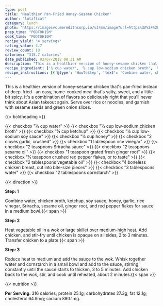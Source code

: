 ```yaml
---
type: post
title: "Healthier Pan-Fried Honey-Sesame Chicken"
author: "lutzflcat"
category: lunch
photo: "https://imagesvc.meredithcorp.io/v3/mm/image?url=https%3A%2F%2Fimages.media-allrecipes.com%2Fuserphotos%2F6888417.jpg"
prep_time: "P0DT0H15M"
cook_time: "P0DT0H10M"
recipe_yield: "4 servings"
rating_value: 4.7
review_count: 10
calories: "315.7 calories"
date_published: 02/07/2018 08:31 AM
description: "This is a healthier version of honey-sesame chicken that's pan-fried instead of deep-fried--an easy, home-cooked meal that's salty, sweet, and a little bit spicy. It's a combination of flavors so deliciously right that you'll never think about Asian takeout again. Serve over rice or noodles, and garnish with sesame seeds and green onion slices."
recipe_ingredient: ['½ cup water', '⅓ cup low-sodium chicken broth', '¼ cup ketchup', '¼ cup low-sodium soy sauce', '¼ cup honey', '2 cloves garlic, crushed', '1 tablespoon rice vinegar', '2 teaspoons Sriracha sauce', '2 teaspoons sesame oil', '1 teaspoon grated fresh ginger root', '¼ teaspoon crushed red pepper flakes, or to taste', '2 tablespoons vegetable oil', '4 boneless chicken breast, cut into bite-size pieces', '3 tablespoons water', '2 tablespoons cornstarch']
recipe_instructions: [{'@type': 'HowToStep', 'text': 'Combine water, chicken broth, ketchup, soy sauce, honey, garlic, rice vinegar, Sriracha, sesame oil, ginger root, and red pepper flakes for sauce in a medium bowl.\n'}, {'@type': 'HowToStep', 'text': 'Heat vegetable oil in a wok or large skillet over medium-high heat. Add chicken, and stir-fry until chicken is opaque on all sides, 2 to 3 minutes.  Transfer chicken to a plate.\n'}, {'@type': 'HowToStep', 'text': 'Reduce heat to medium and add the sauce to the wok. Whisk together water and cornstarch in a small bowl and add to the sauce, stirring constantly until the sauce starts to thicken, 3 to 5 minutes. Add chicken back to the wok, stir, and cook until reheated, about 2 minutes.\n'}]
---
```


This is a healthier version of honey-sesame chicken that's pan-fried instead of deep-fried--an easy, home-cooked meal that's salty, sweet, and a little bit spicy. It's a combination of flavors so deliciously right that you'll never think about Asian takeout again. Serve over rice or noodles, and garnish with sesame seeds and green onion slices. 

{{< boldheading >}}

{{< checkbox "½ cup water" >}}
{{< checkbox "⅓ cup low-sodium chicken broth" >}}
{{< checkbox "¼ cup ketchup" >}}
{{< checkbox "¼ cup low-sodium soy sauce" >}}
{{< checkbox "¼ cup honey" >}}
{{< checkbox "2 cloves garlic, crushed" >}}
{{< checkbox "1 tablespoon rice vinegar" >}}
{{< checkbox "2 teaspoons Sriracha sauce" >}}
{{< checkbox "2 teaspoons sesame oil" >}}
{{< checkbox "1 teaspoon grated fresh ginger root" >}}
{{< checkbox "¼ teaspoon crushed red pepper flakes, or to taste" >}}
{{< checkbox "2 tablespoons vegetable oil" >}}
{{< checkbox "4  boneless chicken breast, cut into bite-size pieces" >}}
{{< checkbox "3 tablespoons water" >}}
{{< checkbox "2 tablespoons cornstarch" >}}


{{< direction >}}

**Step: 1**

Combine water, chicken broth, ketchup, soy sauce, honey, garlic, rice vinegar, Sriracha, sesame oil, ginger root, and red pepper flakes for sauce in a medium bowl.{{< span >}}

**Step: 2**

Heat vegetable oil in a wok or large skillet over medium-high heat. Add chicken, and stir-fry until chicken is opaque on all sides, 2 to 3 minutes.  Transfer chicken to a plate.{{< span >}}

**Step: 3**

Reduce heat to medium and add the sauce to the wok. Whisk together water and cornstarch in a small bowl and add to the sauce, stirring constantly until the sauce starts to thicken, 3 to 5 minutes. Add chicken back to the wok, stir, and cook until reheated, about 2 minutes.{{< span >}}

{{< nutrition >}}

**Per Serving:** 316 calories; protein 25.1g; carbohydrates 27.3g; fat 12.1g; cholesterol 64.9mg; sodium 880.1mg.